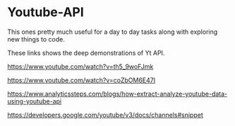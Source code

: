 # Youtube-API

This ones pretty much useful for a day to day tasks along with exploring new things to code.


These links shows the deep demonstrations of Yt API.

https://www.youtube.com/watch?v=th5_9woFJmk

https://www.youtube.com/watch?v=coZbOM6E47I

https://www.analyticssteps.com/blogs/how-extract-analyze-youtube-data-using-youtube-api

https://developers.google.com/youtube/v3/docs/channels#snippet
